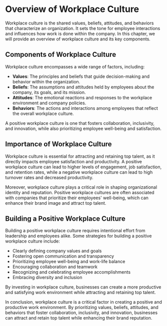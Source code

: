 Overview of Workplace Culture
====================================================================

Workplace culture is the shared values, beliefs, attitudes, and behaviors that characterize an organization. It sets the tone for employee interactions and influences how work is done within the company. In this chapter, we will provide an overview of workplace culture and its key components.

Components of Workplace Culture
-------------------------------

Workplace culture encompasses a wide range of factors, including:

- **Values**: The principles and beliefs that guide decision-making and behavior within the organization.
- **Beliefs**: The assumptions and attitudes held by employees about the company, its goals, and its mission.
- **Attitudes**: The emotional reactions and responses to the workplace environment and company policies.
- **Behaviors**: The actions and interactions among employees that reflect the overall workplace culture.

A positive workplace culture is one that fosters collaboration, inclusivity, and innovation, while also prioritizing employee well-being and satisfaction.

Importance of Workplace Culture
-------------------------------

Workplace culture is essential for attracting and retaining top talent, as it directly impacts employee satisfaction and productivity. A positive workplace culture can lead to higher levels of engagement, job satisfaction, and retention rates, while a negative workplace culture can lead to high turnover rates and decreased productivity.

Moreover, workplace culture plays a critical role in shaping organizational identity and reputation. Positive workplace cultures are often associated with companies that prioritize their employees' well-being, which can enhance their brand image and attract top talent.

Building a Positive Workplace Culture
-------------------------------------

Building a positive workplace culture requires intentional effort from leadership and employees alike. Some strategies for building a positive workplace culture include:

- Clearly defining company values and goals
- Fostering open communication and transparency
- Prioritizing employee well-being and work-life balance
- Encouraging collaboration and teamwork
- Recognizing and celebrating employee accomplishments
- Embracing diversity and inclusion

By investing in workplace culture, businesses can create a more productive and satisfying work environment while attracting and retaining top talent.

In conclusion, workplace culture is a critical factor in creating a positive and productive work environment. By prioritizing values, beliefs, attitudes, and behaviors that foster collaboration, inclusivity, and innovation, businesses can attract and retain top talent while enhancing their brand reputation.

